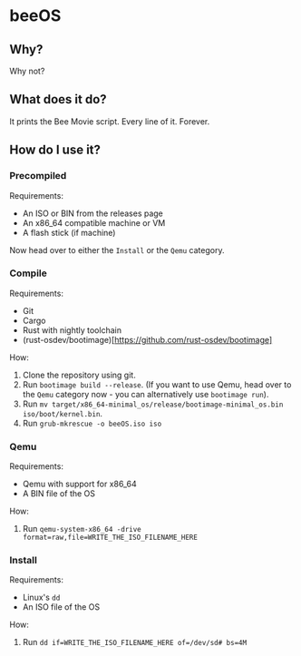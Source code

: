 # beeOS

## Why?

Why not?

## What does it do?

It prints the Bee Movie script. Every line of it. Forever.

## How do I use it?

### Precompiled

Requirements:

 - An ISO or BIN from the releases page
 - An x86_64 compatible machine or VM
 - A flash stick (if machine)

Now head over to either the `Install` or the `Qemu` category.

### Compile

Requirements:

 - Git
 - Cargo
 - Rust with nightly toolchain
 - (rust-osdev/bootimage)[https://github.com/rust-osdev/bootimage]

How:

 1. Clone the repository using git.
 1. Run `bootimage build --release`. (If you want to use Qemu, head over to the `Qemu` category now - you can alternatively use `bootimage run`).
 1. Run `mv target/x86_64-minimal_os/release/bootimage-minimal_os.bin iso/boot/kernel.bin`.
 1. Run `grub-mkrescue -o beeOS.iso iso`

### Qemu

Requirements:

 - Qemu with support for x86_64
 - A BIN file of the OS

How:

 1. Run `qemu-system-x86_64 -drive format=raw,file=WRITE_THE_ISO_FILENAME_HERE`

### Install

Requirements:

 - Linux's `dd`
 - An ISO file of the OS

How:

 1. Run `dd if=WRITE_THE_ISO_FILENAME_HERE of=/dev/sd# bs=4M`
